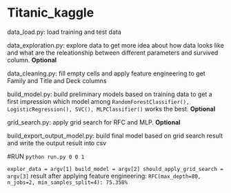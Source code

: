 # Titanic_kaggle

data_load.py: load training and test data

data_exploration.py: explore data to get more idea about how data looks like and what are the releationship between different parameters and survived column. **Optional**

data_cleaning.py: fill empty cells and apply feature engineering to get Family and Title and Deck columns

build_model.py: build preliminary models based on training data to get a first impression  which model among `RandomForestClassifier(), LogisticRegression(),
SVC(), MLPClassifier()` works the best. **Optional**

grid_search.py: apply grid search for RFC and MLP. **Optional**

build_export_output_model.py: build final model based on grid search result and write the output result into csv

#RUN
`python run.py 0 0 1`

`
explor_data = argv[1]
build_model = argv[2]
should_apply_grid_search = argv[3]
`
result after applying feature engineering: 
`RFC(max_depth=80, n_jobs=2, min_samples_split=4): 75.358%
`
